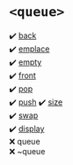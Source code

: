 # `<queue>`
:heavy_check_mark: [back](back.md)  
:heavy_check_mark: [emplace](emplace.md)  
:heavy_check_mark: [empty](empty.md)  
:heavy_check_mark: [front](front.md)  
:heavy_check_mark: [pop](pop.md)  
:heavy_check_mark: [push](push.md)
:heavy_check_mark: [size](size.md)  
:heavy_check_mark: [swap](swap.md)   
:heavy_check_mark: [display](display.md)  
:x: queue  
:x: ~queue  
